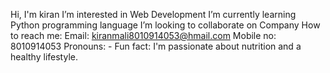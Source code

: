 Hi, I'm kiran
I’m interested in Web Development
I’m currently learning Python programming language
I’m looking to collaborate on Company
How to reach me:
                Email: kiranmali8010914053@hmail.com
                Mobile no: 8010914053
Pronouns: -
Fun fact: I'm passionate about nutrition and a healthy lifestyle.

<!---
kiranmali5753/kiranmali5753 is a ✨ special ✨ repository because its `README.md` (this file) appears on your GitHub profile.
You can click the Preview link to take a look at your changes.
--->
